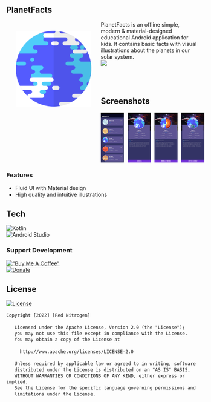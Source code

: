 ## PlanetFacts
<img src="planet-earth.svg" align="left" width="200" hspace="10" vspace="10" style="margin:25px;">
PlanetFacts is an offline simple, modern & material-designed educational Android application for kids. It contains basic facts with visual illustrations about the planets in our solar system.<br/>

<div style="display:flex;" >
<br/>
<a href="https://github.com/sdnitrogen/PlanetFacts/raw/main/PlanetFacts.apk">
    <img src="https://img.shields.io/badge/Download-APK-3DDC84?style=for-the-badge"/>
</a>
</div>

</br></br>

## Screenshots
<div style="display:flex;" >
<img src="Screenshot1.jpg" width="24%" >
<img style="margin-left:10px;" src="Screenshot2.jpg" width="24%" >
<img style="margin-left:10px;" src="Screenshot3.jpg" width="24%" >
<img style="margin-left:10px;" src="Screenshot4.jpg" width="24%" >
</div>

### Features
- Fluid UI with Material design
- High quality and intuitive illustrations

## Tech
![Kotlin](https://img.shields.io/badge/Kotlin-0095D5?&style=for-the-badge&logo=kotlin&logoColor=white)<br>
![Android Studio](https://img.shields.io/badge/-Android%20Studio-3DDC84?style=for-the-badge&logo=android&logoColor=white)<br>

### Support Development

[!["Buy Me A Coffee"](https://www.buymeacoffee.com/assets/img/custom_images/orange_img.png)](https://www.buymeacoffee.com/sdnitrogen) <br>
[![Donate](https://img.shields.io/badge/Donate-Paypal-blue?style=for-the-badge)](https://www.paypal.me/sdnitrogen)

## License
[![License](https://img.shields.io/badge/License-Apache%202.0-blue?style=for-the-badge)](https://opensource.org/licenses/Apache-2.0)<br>
```
Copyright [2022] [Red Nitrogen]

   Licensed under the Apache License, Version 2.0 (the "License");
   you may not use this file except in compliance with the License.
   You may obtain a copy of the License at

     http://www.apache.org/licenses/LICENSE-2.0

   Unless required by applicable law or agreed to in writing, software
   distributed under the License is distributed on an "AS IS" BASIS,
   WITHOUT WARRANTIES OR CONDITIONS OF ANY KIND, either express or implied.
   See the License for the specific language governing permissions and
   limitations under the License.
```
